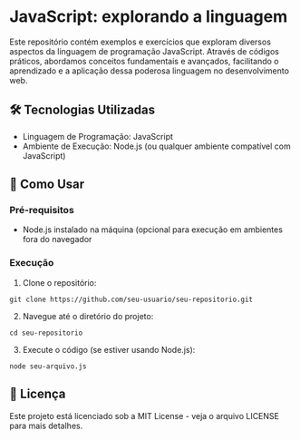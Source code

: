 # JavaScript: explorando a linguagem
Este repositório contém exemplos e exercícios que exploram diversos aspectos da linguagem de programação JavaScript. Através de códigos práticos, abordamos conceitos fundamentais e avançados, facilitando o aprendizado e a aplicação dessa poderosa linguagem no desenvolvimento web.

## 🛠️ Tecnologias Utilizadas
- Linguagem de Programação: JavaScript
- Ambiente de Execução: Node.js (ou qualquer ambiente compatível com JavaScript)

## 🚀 Como Usar
### Pré-requisitos
- Node.js instalado na máquina (opcional para execução em ambientes fora do navegador

### Execução
1. Clone o repositório:
```
git clone https://github.com/seu-usuario/seu-repositorio.git
```
2. Navegue até o diretório do projeto:
```
cd seu-repositorio
```
3. Execute o código (se estiver usando Node.js):
```
node seu-arquivo.js
```

## 📄 Licença
Este projeto está licenciado sob a MIT License - veja o arquivo LICENSE para mais detalhes.
